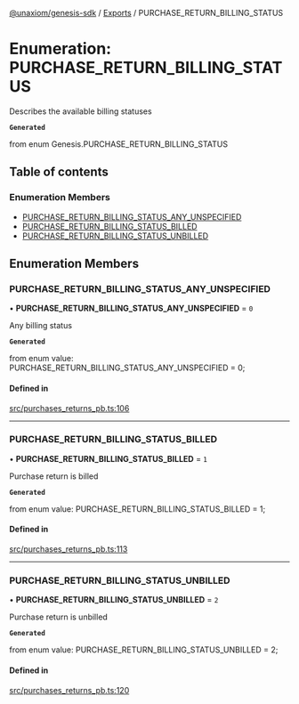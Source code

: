 [@unaxiom/genesis-sdk](../README.md) / [Exports](../modules.md) / PURCHASE\_RETURN\_BILLING\_STATUS

# Enumeration: PURCHASE\_RETURN\_BILLING\_STATUS

Describes the available billing statuses

**`Generated`**

from enum Genesis.PURCHASE_RETURN_BILLING_STATUS

## Table of contents

### Enumeration Members

- [PURCHASE\_RETURN\_BILLING\_STATUS\_ANY\_UNSPECIFIED](PURCHASE_RETURN_BILLING_STATUS.md#purchase_return_billing_status_any_unspecified)
- [PURCHASE\_RETURN\_BILLING\_STATUS\_BILLED](PURCHASE_RETURN_BILLING_STATUS.md#purchase_return_billing_status_billed)
- [PURCHASE\_RETURN\_BILLING\_STATUS\_UNBILLED](PURCHASE_RETURN_BILLING_STATUS.md#purchase_return_billing_status_unbilled)

## Enumeration Members

### PURCHASE\_RETURN\_BILLING\_STATUS\_ANY\_UNSPECIFIED

• **PURCHASE\_RETURN\_BILLING\_STATUS\_ANY\_UNSPECIFIED** = ``0``

Any billing status

**`Generated`**

from enum value: PURCHASE_RETURN_BILLING_STATUS_ANY_UNSPECIFIED = 0;

#### Defined in

[src/purchases_returns_pb.ts:106](https://github.com/Unaxiom/genesis-ts-sdk/blob/a265138/src/purchases_returns_pb.ts#L106)

___

### PURCHASE\_RETURN\_BILLING\_STATUS\_BILLED

• **PURCHASE\_RETURN\_BILLING\_STATUS\_BILLED** = ``1``

Purchase return is billed

**`Generated`**

from enum value: PURCHASE_RETURN_BILLING_STATUS_BILLED = 1;

#### Defined in

[src/purchases_returns_pb.ts:113](https://github.com/Unaxiom/genesis-ts-sdk/blob/a265138/src/purchases_returns_pb.ts#L113)

___

### PURCHASE\_RETURN\_BILLING\_STATUS\_UNBILLED

• **PURCHASE\_RETURN\_BILLING\_STATUS\_UNBILLED** = ``2``

Purchase return is unbilled

**`Generated`**

from enum value: PURCHASE_RETURN_BILLING_STATUS_UNBILLED = 2;

#### Defined in

[src/purchases_returns_pb.ts:120](https://github.com/Unaxiom/genesis-ts-sdk/blob/a265138/src/purchases_returns_pb.ts#L120)
